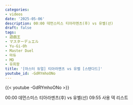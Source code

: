 ```yaml
---
categories:
- videos
date: '2025-05-06'
description: 00:00 데먼스미스 티아라멘츠(후) vs 유벨(선)
draft: false
tags:
- 遊戯王
- マスターデュエル
- Yu-Gi-Oh
- Master Duel
- 마듀
- MD
- 유희왕
title: '[마스터 듀얼] 티아라멘츠 vs 유벨 [스탠다드]'
youtube_id: -GdRYmhoONo
---
```



{{< youtube -GdRYmhoONo >}}

00:00 데먼스미스 티아라멘츠(후) vs 유벨(선)
09:55 사용 덱 리스트
